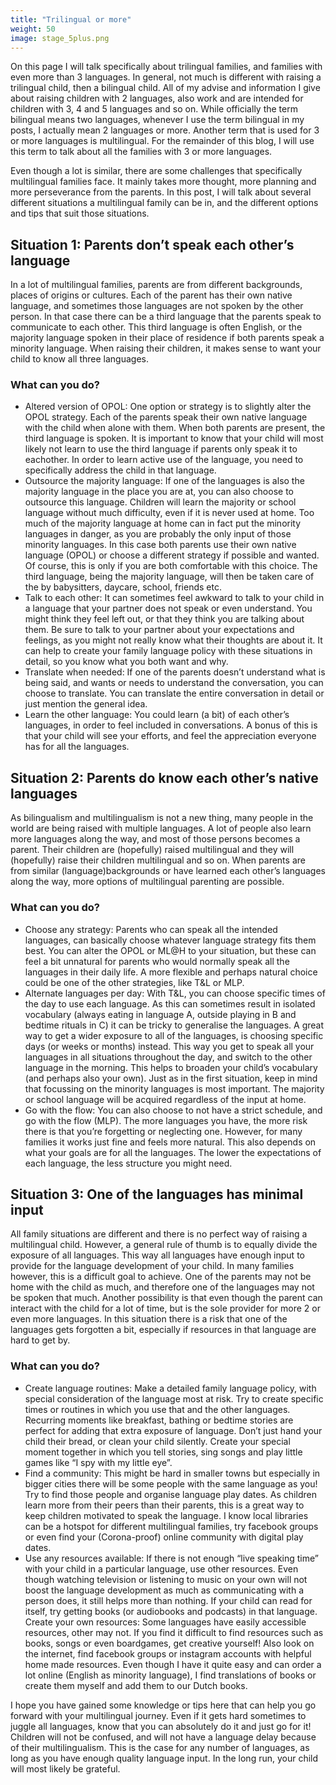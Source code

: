 ```yaml
---
title: "Trilingual or more"
weight: 50
image: stage_5plus.png
---
```


On this page I will talk specifically about trilingual families, and families with even more than 3 languages. In general, not much is different with raising a trilingual child, then a bilingual child. All of my advise and information I give about raising children with 2 languages, also work and are intended for children with 3, 4 and 5 languages and so on. While officially the term bilingual means two languages, whenever I use the term bilingual in my posts, I actually mean 2 languages or more. Another term that is used for 3 or more languages is multilingual. For the remainder of this blog, I will use this term to talk about all the families with 3 or more languages.

Even though a lot is similar, there are some challenges that specifically multilingual families face. It mainly takes more thought, more planning and more perseverance from the parents. In this post, I will talk about several different situations a multilingual family can be in, and the different options and tips that suit those situations.

## Situation 1: Parents don’t speak each other’s language

In a lot of multilingual families, parents are from different backgrounds, places of origins or cultures. Each of the parent has their own native language, and sometimes those languages are not spoken by the other person. In that case there can be a third language that the parents speak to communicate to each other. This third language is often English, or the majority language spoken in their place of residence if both parents speak a minority language. When raising their children, it makes sense to want your child to know all three languages.

### What can you do?

- Altered version of OPOL: One option or strategy is to slightly alter the OPOL strategy. Each of the parents speak their own native language with the child when alone with them. When both parents are present, the third language is spoken. It is important to know that your child will most likely not learn to use the third language if parents only speak it to eachother. In order to learn active use of the language, you need to specifically address the child in that language.
- Outsource the majority language: If one of the languages is also the majority language in the place you are at, you can also choose to outsource this language. Children will learn the majority or school language without much difficulty, even if it is never used at home. Too much of the majority language at home can in fact put the minority languages in danger, as you are probably the only input of those minority languages. In this case both parents use their own native language (OPOL) or choose a different strategy if possible and wanted. Of course, this is only if you are both comfortable with this choice. The third language, being the majority language, will then be taken care of the by babysitters, daycare, school, friends etc.
- Talk to each other: It can sometimes feel awkward to talk to your child in a language that your partner does not speak or even understand. You might think they feel left out, or that they think you are talking about them. Be sure to talk to your partner about your expectations and feelings, as you might not really know what their thoughts are about it. It can help to create your family language policy with these situations in detail, so you know what you both want and why.
- Translate when needed: If one of the parents doesn’t understand what is being said, and wants or needs to understand the conversation, you can choose to translate. You can translate the entire conversation in detail or just mention the general idea.
- Learn the other language: You could learn (a bit) of each other’s languages, in order to feel included in conversations. A bonus of this is that your child will see your efforts, and feel the appreciation everyone has for all the languages.

## Situation 2: Parents do know each other’s native languages

As bilingualism and multilingualism is not a new thing, many people in the world are being raised with multiple languages. A lot of people also learn more languages along the way, and most of those persons becomes a parent. Their children are (hopefully) raised multilingual and they will (hopefully) raise their children multilingual and so on. When parents are from similar (language)backgrounds or have learned each other’s languages along the way, more options of multilingual parenting are possible.

### What can you do?

- Choose any strategy: Parents who can speak all the intended languages, can basically choose whatever language strategy fits them best. You can alter the OPOL or ML@H to your situation, but these can feel a bit unnatural for parents who would normally speak all the languages in their daily life. A more flexible and perhaps natural choice could be one of the other strategies, like T&L or MLP.
- Alternate languages per day: With T&L, you can choose specific times of the day to use each language. As this can sometimes result in isolated vocabulary (always eating in language A, outside playing in B and bedtime rituals in C) it can be tricky to generalise the languages. A great way to get a wider exposure to all of the languages, is choosing specific days (or weeks or months) instead. This way you get to speak all your languages in all situations throughout the day, and switch to the other language in the morning. This helps to broaden your child’s vocabulary (and perhaps also your own). Just as in the first situation, keep in mind that focussing on the minority languages is most important. The majority or school language will be acquired regardless of the input at home.
- Go with the flow: You can also choose to not have a strict schedule, and go with the flow (MLP). The more languages you have, the more risk there is that you’re forgetting or neglecting one. However, for many families it works just fine and feels more natural. This also depends on what your goals are for all the languages. The lower the expectations of each language, the less structure you might need.

## Situation 3: One of the languages has minimal input

All family situations are different and there is no perfect way of raising a multilingual child. However, a general rule of thumb is to equally divide the exposure of all languages. This way all languages have enough input to provide for the language development of your child. In many families however, this is a difficult goal to achieve. One of the parents may not be home with the child as much, and therefore one of the languages may not be spoken that much. Another possibility is that even though the parent can interact with the child for a lot of time, but is the sole provider for more 2 or even more languages. In this situation there is a risk that one of the languages gets forgotten a bit, especially if resources in that language are hard to get by.

### What can you do?

- Create language routines: Make a detailed family language policy, with special consideration of the language most at risk. Try to create specific times or routines in which you use that and the other languages. Recurring moments like breakfast, bathing or bedtime stories are perfect for adding that extra exposure of language. Don’t just hand your child their bread, or clean your child silently. Create your special moment together in which you tell stories, sing songs and play little games like “I spy with my little eye”.
- Find a community: This might be hard in smaller towns but especially in bigger cities there will be some people with the same language as you! Try to find those people and organise language play dates. As children learn more from their peers than their parents, this is a great way to keep children motivated to speak the language. I know local libraries can be a hotspot for different multilingual families, try facebook groups or even find your (Corona-proof) online community with digital play dates.
- Use any resources available: If there is not enough “live speaking time” with your child in a particular language, use other resources. Even though watching television or listening to music on your own will not boost the language development as much as communicating with a person does, it still helps more than nothing. If your child can read for itself, try getting books (or audiobooks and podcasts) in that language.
  Create your own resources: Some languages have easily accessible resources, other may not. If you find it difficult to find resources such as books, songs or even boardgames, get creative yourself! Also look on the internet, find facebook groups or instagram accounts with helpful home made resources. Even though I have it quite easy and can order a lot online (English as minority language), I find translations of books or create them myself and add them to our Dutch books.

I hope you have gained some knowledge or tips here that can help you go forward with your multilingual journey. Even if it gets hard sometimes to juggle all languages, know that you can absolutely do it and just go for it! Children will not be confused, and will not have a language delay because of their multilingualism. This is the case for any number of languages, as long as you have enough quality language input. In the long run, your child will most likely be grateful.
